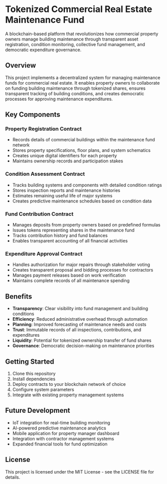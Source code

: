# Tokenized Commercial Real Estate Maintenance Fund

A blockchain-based platform that revolutionizes how commercial property owners manage building maintenance through transparent asset registration, condition monitoring, collective fund management, and democratic expenditure governance.

## Overview

This project implements a decentralized system for managing maintenance funds for commercial real estate. It enables property owners to collaborate on funding building maintenance through tokenized shares, ensures transparent tracking of building conditions, and creates democratic processes for approving maintenance expenditures.

## Key Components

### Property Registration Contract
- Records details of commercial buildings within the maintenance fund network
- Stores property specifications, floor plans, and system schematics
- Creates unique digital identifiers for each property
- Maintains ownership records and participation stakes

### Condition Assessment Contract
- Tracks building systems and components with detailed condition ratings
- Stores inspection reports and maintenance histories
- Estimates remaining useful life of major systems
- Creates predictive maintenance schedules based on condition data

### Fund Contribution Contract
- Manages deposits from property owners based on predefined formulas
- Issues tokens representing shares in the maintenance fund
- Tracks contribution history and fund balances
- Enables transparent accounting of all financial activities

### Expenditure Approval Contract
- Handles authorization for major repairs through stakeholder voting
- Creates transparent proposal and bidding processes for contractors
- Manages payment releases based on work verification
- Maintains complete records of all maintenance spending

## Benefits

- **Transparency**: Clear visibility into fund management and building conditions
- **Efficiency**: Reduced administrative overhead through automation
- **Planning**: Improved forecasting of maintenance needs and costs
- **Trust**: Immutable records of all inspections, contributions, and expenditures
- **Liquidity**: Potential for tokenized ownership transfer of fund shares
- **Governance**: Democratic decision-making on maintenance priorities

## Getting Started

1. Clone this repository
2. Install dependencies
3. Deploy contracts to your blockchain network of choice
4. Configure system parameters
5. Integrate with existing property management systems

## Future Development

- IoT integration for real-time building monitoring
- AI-powered predictive maintenance analytics
- Mobile application for property manager dashboard
- Integration with contractor management systems
- Expanded financial tools for fund optimization

## License

This project is licensed under the MIT License - see the LICENSE file for details.
